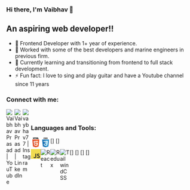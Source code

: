 ### Hi there, I'm Vaibhav 👋

## An aspiring web developer!!

- 🌱 Frontend Developer with 1+ year of experience.
- 👯 Worked with some of the best developers and marine engineers in previous firm.
- 🥅 Currently learning and transitioning from frontend to full stack development.
- ⚡ Fun fact: I love to sing and play guitar and have a Youtube channel since 11 years
### Connect with me:

[<img align="left" alt="Vaibhav Prasad | YouTube" width="22px"  src="https://cdn.worldvectorlogo.com/logos/youtube-3.svg" />][youtube]
[<img align="left" alt="Vaibhav Prasad | LinkedIn" width="22px" src="https://cdn.worldvectorlogo.com/logos/linkedin-icon-2.svg" />][linkedin]
[<img align="left" alt="vaybhav77 | Instagram" width="22px" src="https://cdn.worldvectorlogo.com/logos/instagram-2016-5.svg" />][instagram]

<br />

### Languages and Tools:

[<img align="left" alt="HTML5" width="26px" src="https://raw.githubusercontent.com/github/explore/80688e429a7d4ef2fca1e82350fe8e3517d3494d/topics/html/html.png" />]
[<img align="left" alt="CSS3" width="26px" src="https://raw.githubusercontent.com/github/explore/80688e429a7d4ef2fca1e82350fe8e3517d3494d/topics/css/css.png" />]

[<img align="left" alt="JavaScript" width="26px" src="https://raw.githubusercontent.com/github/explore/80688e429a7d4ef2fca1e82350fe8e3517d3494d/topics/javascript/javascript.png" />]
[<img align="left" alt="React" width="26px" src="https://cdn-icons-png.flaticon.com/512/3334/3334886.png" />]
[<img align="left" alt="Redux" width="26px" src="https://w7.pngwing.com/pngs/669/447/png-transparent-redux-react-javascript-freecodecamp-npm-others-miscellaneous-purple-violet-thumbnail.png" />]
[<img align="left" alt="TailwindCSS" width="26px" src="https://upload.wikimedia.org/wikipedia/commons/thumb/d/d5/Tailwind_CSS_Logo.svg/2048px-Tailwind_CSS_Logo.svg.png" />]


[youtube]: https://www.youtube.com/vaibhavprasad
[instagram]: https://www.instagram.com/vaybhav77/
[linkedin]: https://www.linkedin.com/in/vaibhav-prasad-495451166/
